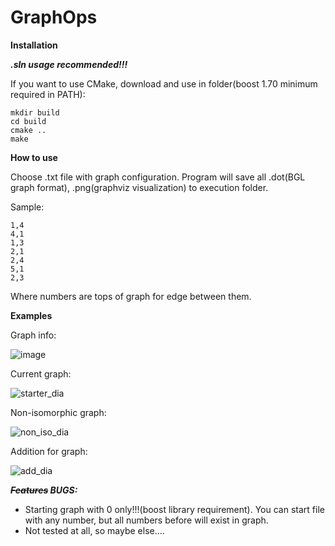 # GraphOps

**Installation**

***.sln usage recommended!!!***

If you want to use CMake, download and use in folder(boost 1.70 minimum required in PATH):

```
mkdir build
cd build
cmake ..
make
```

**How to use**

Choose .txt file with graph configuration. Program will save all .dot(BGL graph format), .png(graphviz visualization) to execution folder.

Sample:

```
1,4
4,1
1,3
2,1
2,4
5,1
2,3
```
Where numbers are tops of graph for edge between them.


**Examples**

Graph info:

![image](https://github.com/user-attachments/assets/82e9d8dd-f3a0-45ac-bf4c-e733cd557a3b)

Current graph:

![starter_dia](https://github.com/user-attachments/assets/eb9526e3-57e6-4638-9bb2-5b1fd1024b1c)

Non-isomorphic graph:

![non_iso_dia](https://github.com/user-attachments/assets/2e2df8a2-a056-4e9d-853e-a61ae4d9101e)

Addition for graph:

![add_dia](https://github.com/user-attachments/assets/3f4c518e-d225-4a2c-be57-877c91541dd6)


***~~Features~~ BUGS:***

- Starting graph with 0 only!!!(boost library requirement). You can start file with any number, but all numbers before will exist in graph.
- Not tested at all, so maybe else....
